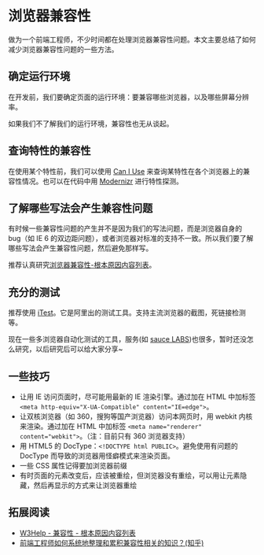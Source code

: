 # 浏览器兼容性
做为一个前端工程师，不少时间都在处理浏览器兼容性问题。本文主要总结了如何减少浏览器兼容性问题的一些方法。

## 确定运行环境
在开发前，我们要确定页面的运行环境：要兼容哪些浏览器，以及哪些屏幕分辨率。    

如果我们不了解我们的运行环境，兼容性也无从谈起。

## 查询特性的兼容性
在使用某个特性前，我们可以使用 [Can I Use](http://caniuse.com/) 来查询某特性在各个浏览器上的兼容性情况。也可以在代码中用 [Modernizr](https://modernizr.com/) 进行特性探测。

## 了解哪些写法会产生兼容性问题
有时候一些兼容性问题的产生并不是因为我们的写法问题，而是浏览器自身的 bug（如 IE 6 的双边距问题），或者浏览器对标准的支持不一致。所以我们要了解哪些写法会产生兼容性问题，然后避免那样写。    

推荐认真研究[浏览器兼容性-根本原因内容列表](http://www.w3help.org/zh-cn/causes/)。

## 充分的测试
推荐使用 [iTest](http://itest.aliyun.com/)。它是阿里出的测试工具。支持主流浏览器的截图，死链接检测等。

现在一些多浏览器自动化测试的工具，服务(如 [sauce LABS](https://saucelabs.com/))也很多，暂时还没怎么研究，以后研究后可以给大家分享~

## 一些技巧
* 让用 IE 访问页面时，尽可能用最新的 IE 渲染引擎。通过加在 HTML 中加标签 `<meta http-equiv="X-UA-Compatible" content="IE=edge">`。
* 让双核浏览器（如 360，搜狗等国产浏览器）访问本网页时，用 webkit 内核来渲染。通过加在 HTML 中加标签 `<meta name="renderer" content="webkit">`。（注：目前只有 360 浏览器支持）
* 用 HTML5 的 DocType：`<!DOCTYPE html PUBLIC>`。避免使用有问题的 DocType 而导致的浏览器用怪癖模式来渲染页面。
* 一些 CSS 属性记得要加浏览器前缀
* 有时页面的元素改变后，应该被重绘，但浏览器没有重绘，可以用让元素隐藏，然后再显示的方式来让浏览器重绘

## 拓展阅读
* [W3Help - 兼容性 - 根本原因内容列表](http://www.w3help.org/zh-cn/causes/)
* [前端工程师如何系统地整理和累积兼容性相关的知识？(知乎)](http://www.zhihu.com/question/20984284)